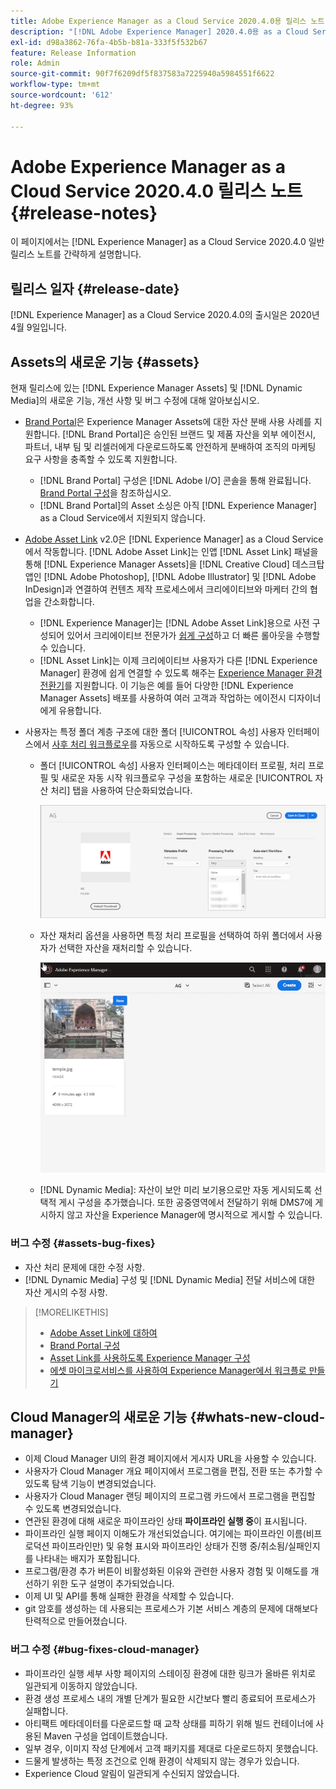 ```yaml
---
title: Adobe Experience Manager as a Cloud Service 2020.4.0용 릴리스 노트
description: "[!DNL Adobe Experience Manager] 2020.4.0용 as a Cloud Service 릴리스 노트"
exl-id: d98a3862-76fa-4b5b-b81a-333f5f532b67
feature: Release Information
role: Admin
source-git-commit: 90f7f6209df5f837583a7225940a5984551f6622
workflow-type: tm+mt
source-wordcount: '612'
ht-degree: 93%

---
```


# Adobe Experience Manager as a Cloud Service 2020.4.0 릴리스 노트 {#release-notes}

이 페이지에서는 [!DNL Experience Manager] as a Cloud Service 2020.4.0 일반 릴리스 노트를 간략하게 설명합니다.

## 릴리스 일자 {#release-date}

[!DNL Experience Manager] as a Cloud Service 2020.4.0의 출시일은 2020년 4월 9일입니다.

## Assets의 새로운 기능 {#assets}

현재 릴리스에 있는 [!DNL Experience Manager Assets] 및 [!DNL Dynamic Media]의 새로운 기능, 개선 사항 및 버그 수정에 대해 알아보십시오.

* [Brand Portal](https://experienceleague.adobe.com/docs/experience-manager-brand-portal/using/home.html)은 Experience Manager Assets에 대한 자산 분배 사용 사례를 지원합니다. [!DNL Brand Portal]은 승인된 브랜드 및 제품 자산을 외부 에이전시, 파트너, 내부 팀 및 리셀러에게 다운로드하도록 안전하게 분배하여 조직의 마케팅 요구 사항을 충족할 수 있도록 지원합니다.
   * [!DNL Brand Portal] 구성은 [!DNL Adobe I/O] 콘솔을 통해 완료됩니다. [Brand Portal 구성](https://experienceleague.adobe.com/docs/experience-manager-brand-portal/using/publish/configure-aem-assets-with-brand-portal.html)을 참조하십시오.
   * [!DNL Brand Portal]의 Asset 소싱은 아직 [!DNL Experience Manager] as a Cloud Service에서 지원되지 않습니다.

* [Adobe Asset Link](https://helpx.adobe.com/kr/enterprise/using/adobe-asset-link.html) v2.0은 [!DNL Experience Manager] as a Cloud Service에서 작동합니다. [!DNL Adobe Asset Link]는 인앱 [!DNL Asset Link] 패널을 통해 [!DNL Experience Manager Assets]을 [!DNL Creative Cloud] 데스크탑 앱인 [!DNL Adobe Photoshop], [!DNL Adobe Illustrator] 및 [!DNL Adobe InDesign]과 연결하여 컨텐츠 제작 프로세스에서 크리에이티브와 마케터 간의 협업을 간소화합니다.
   * [!DNL Experience Manager]는 [!DNL Adobe Asset Link]용으로 사전 구성되어 있어서 크리에이티브 전문가가 [쉽게 구성](https://helpx.adobe.com/kr/enterprise/using/configure-aem-assets-for-asset-link.html)하고 더 빠른 롤아웃을 수행할 수 있습니다.
   * [!DNL Asset Link]는 이제 크리에이티브 사용자가 다른 [!DNL Experience Manager] 환경에 쉽게 연결할 수 있도록 해주는 [Experience Manager 환경 전환기](https://helpx.adobe.com/kr/enterprise/using/manage-assets-using-adobe-asset-link.html#UseAdobeAssetLink)를 지원합니다. 이 기능은 예를 들어 다양한 [!DNL Experience Manager Assets] 배포를 사용하여 여러 고객과 작업하는 에이전시 디자이너에게 유용합니다.

* 사용자는 특정 폴더 계층 구조에 대한 폴더 [!UICONTROL 속성] 사용자 인터페이스에서 [사후 처리 워크플로우](/help/assets/asset-microservices-configure-and-use.md#post-processing-workflows)를 자동으로 시작하도록 구성할 수 있습니다.
   * 폴더 [!UICONTROL 속성] 사용자 인터페이스는 메타데이터 프로필, 처리 프로필 및 새로운 자동 시작 워크플로우 구성을 포함하는 새로운 [!UICONTROL 자산 처리] 탭을 사용하여 단순화되었습니다.

     ![처리 프로필은 폴더에 쉽게 적용할 수 있으며 폴더에 업로드된 모든 자산은 이러한 프로필을 사용하여 처리 중입니다](/help/assets/assets/asset-processing-folder-properties.png)

   * 자산 재처리 옵션을 사용하면 특정 처리 프로필을 선택하여 하위 폴더에서 사용자가 선택한 자산을 재처리할 수 있습니다.

     ![특정 처리 프로필을 사용하여 선택한 자산 재처리](/help/assets/assets/fpo-existing-asset-reprocess.gif)

   * [!DNL Dynamic Media]: 자산이 보안 미리 보기용으로만 자동 게시되도록 선택적 게시 구성을 추가했습니다. 또한 공중영역에서 전달하기 위해 DMS7에 게시하지 않고 자산을 Experience Manager에 명시적으로 게시할 수 있습니다.

### 버그 수정 {#assets-bug-fixes}

* 자산 처리 문제에 대한 수정 사항.
* [!DNL Dynamic Media] 구성 및 [!DNL Dynamic Media] 전달 서비스에 대한 자산 게시의 수정 사항.

>[!MORELIKETHIS]
>
>* [Adobe Asset Link에 대하여](https://www.adobe.com/kr/creativecloud/business/enterprise/adobe-asset-link.html)
>* [Brand Portal 구성](https://experienceleague.adobe.com/docs/experience-manager-brand-portal/using/publish/configure-aem-assets-with-brand-portal.html)
>* [Asset Link를 사용하도록 Experience Manager 구성](https://helpx.adobe.com/kr/enterprise/using/configure-aem-assets-for-asset-link.html)
>* [에셋 마이크로서비스를 사용하여 Experience Manager에서 워크플로 만들기](https://experienceleague.adobe.com/docs/experience-manager-cloud-service/assets/manage/asset-microservices-configure-and-use.html#post-processing-workflows)

## Cloud Manager의 새로운 기능 {#whats-new-cloud-manager}

* 이제 Cloud Manager UI의 환경 페이지에서 게시자 URL을 사용할 수 있습니다.
* 사용자가 Cloud Manager 개요 페이지에서 프로그램을 편집, 전환 또는 추가할 수 있도록 탐색 기능이 변경되었습니다.
* 사용자가 Cloud Manager 랜딩 페이지의 프로그램 카드에서 프로그램을 편집할 수 있도록 변경되었습니다.
* 연관된 환경에 대해 새로운 파이프라인 상태 **파이프라인 실행 중**&#x200B;이 표시됩니다.
* 파이프라인 실행 페이지 이해도가 개선되었습니다. 여기에는 파이프라인 이름(비프로덕션 파이프라인만) 및 유형 표시와 파이프라인 상태가 진행 중/취소됨/실패인지를 나타내는 배지가 포함됩니다.
* 프로그램/환경 추가 버튼이 비활성화된 이유와 관련한 사용자 경험 및 이해도를 개선하기 위한 도구 설명이 추가되었습니다.
* 이제 UI 및 API를 통해 실패한 환경을 삭제할 수 있습니다.
* git 암호를 생성하는 데 사용되는 프로세스가 기본 서비스 계층의 문제에 대해보다 탄력적으로 만들어졌습니다.

### 버그 수정 {#bug-fixes-cloud-manager}

* 파이프라인 실행 세부 사항 페이지의 스테이징 환경에 대한 링크가 올바른 위치로 일관되게 이동하지 않았습니다.
* 환경 생성 프로세스 내의 개별 단계가 필요한 시간보다 빨리 종료되어 프로세스가 실패합니다.
* 아티팩트 메타데이터를 다운로드할 때 교착 상태를 피하기 위해 빌드 컨테이너에 사용된 Maven 구성을 업데이트했습니다.
* 일부 경우, 이미지 작성 단계에서 고객 패키지를 제대로 다운로드하지 못했습니다.
* 드물게 발생하는 특정 조건으로 인해 환경이 삭제되지 않는 경우가 있습니다.
* Experience Cloud 알림이 일관되게 수신되지 않았습니다.
